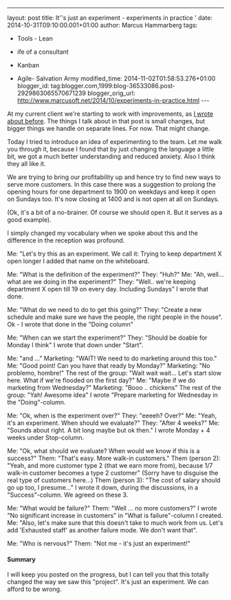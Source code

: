 ---
layout: post
title: It''s just an experiment - experiments in
practice '
date: 2014-10-31T09:10:00.001+01:00
author: Marcus Hammarberg
tags:
  - Tools - Lean
  - ife of a consultant

  - Kanban

  - Agile- Salvation Army
modified_time: 2014-11-02T01:58:53.276+01:00
blogger_id: tag:blogger.com,1999:blog-36533086.post-2929863065570671239
blogger_orig_url: http://www.marcusoft.net/2014/10/experiments-in-practice.html ---

<div dir="ltr" style="text-align: left;" trbidi="on">

At my current client we're starting to work with improvements, as
<a href="http://www.marcusoft.net/2014/10/improvmentlane.html"
target="_blank">I wrote about before</a>. The things I talk about in
that post is small changes, but bigger things we handle on separate
lines. For now. That might change.

Today I tried to introduce an idea of experimenting to the team. Let me
walk you through it, because I found that by just changing the language
a little bit, we got a much better understanding and reduced anxiety.
Also I think they all like it.

We are trying to bring our profitability up and hence try to find new
ways to serve more customers. In this case there was a suggestion to
prolong the opening hours for one department to 1900 on weekdays and
keep it open on Sundays too. It's now closing at 1400 and is not open at
all on Sundays.

(Ok, it's a bit of a no-brainer. Of course we should open it. But it
serves as a good example).

I simply changed my vocabulary when we spoke
about this and the difference in the reception was profound.

Me: "Let's try this as an experiment. We call it: Trying to keep
department X open longer
I added that name on the whiteboard.

Me: "What is the definition of the experiment?"
They: "Huh?"
Me: "Ah, well... what are we doing in the experiment?"
They: "Well.. we're keeping department X open till 19 on every day.
Including Sundays"
I wrote that done.

Me: "What do we need to do to get this going?"
They: "Create a new schedule and make sure we have the people, the right
people in the house".
Ok - I wrote that done in the "Doing column"

Me: "When can we start the experiment?"
They: "Should be doable for Monday I think"
I wrote that down under "Start".

Me: "and ..."
Marketing: "WAIT! We need to do marketing around this too."
Me: "Good point! Can you have that ready by Monday?"
Marketing: "No problemo, hombre!"
The rest of the group: "Wait wait wait... Let's start slow here. What if
we're flooded on the first day?"
Me: "Maybe if we do marketing from Wednesday?"
Marketing: "Booo .. chickens"
The rest of the group: "Yah! Awesome idea"
I wrote "Prepare marketing for Wednesday in the "Doing"-column.

Me: "Ok, when is the experiment over?"
They: "eeeeh? Over?"
Me: "Yeah, it's an experiment. When should we evaluate?"
They: "After 4 weeks?"
Me: "Sounds about right. A bit long maybe but ok then."
I wrote Monday + 4 weeks under Stop-column.

Me: "Ok, what should we evaluate? When would we know if this is a
success?"
Them: "That's easy. More walk-in customers."
Them (person 2): "Yeah, and more customer type 2 (that we earn more
from), because 1/7 walk-in customer becomes a type 2 customer"
(Sorry have to disguise the real type of customers here...)
Them (person 3): "The cost of salary should go up too, I presume..."
I wrote it down, during the discussions, in a "Success"-column. We
agreed on these 3.

Me: "What would be failure?"
Them: "Well ... no more customers?"
I wrote "No significant increase in customers" in "What is
failure"-column I created.
Me: "Also, let's make sure that this doesn't take to much work from us.
Let's add 'Exhausted staff' as another failure mode. We don't want
that".

Me: "Who is nervous?"
Them: "Not me - it's just an experiment!"

#### Summary

I will keep you posted on the progress, but I can tell you that this
totally changed the way we saw this "project". It's just an experiment.
We can afford to be wrong.

</div>
